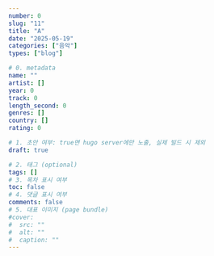 ```yaml
---
number: 0
slug: "11"
title: "A"
date: "2025-05-19"
categories: ["음악"]
types: ["blog"]

# 0. metadata
name: ""
artist: []
year: 0
track: 0
length_second: 0
genres: []
country: []
rating: 0

# 1. 초안 여부: true면 hugo server에만 노출, 실제 빌드 시 제외
draft: true

# 2. 태그 (optional)
tags: []
# 3. 목차 표시 여부
toc: false
# 4. 댓글 표시 여부
comments: false
# 5. 대표 이미지 (page bundle)
#cover:
#  src: ""
#  alt: ""
#  caption: ""
---
```


